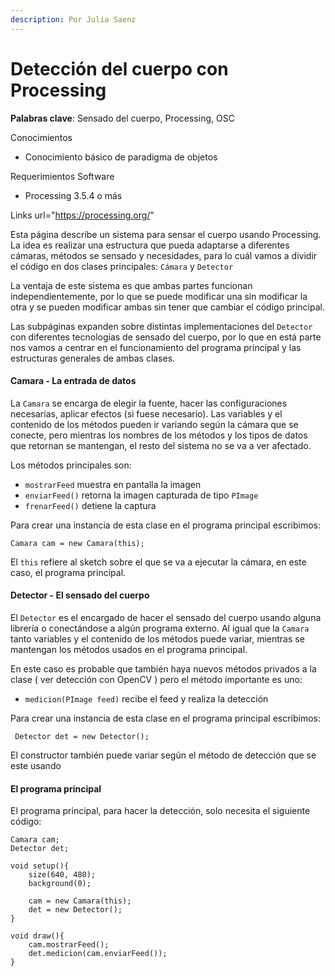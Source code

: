 ```yaml
---
description: Por Julia Saenz
---
```


# Detección del cuerpo con Processing

**Palabras clave**: Sensado del cuerpo, Processing, OSC

Conocimientos
* Conocimiento básico de paradigma de objetos


Requerimientos
Software

* Processing 3.5.4 o más


Links
url="https://processing.org/" 


Esta página describe un sistema para sensar el cuerpo usando Processing. La idea es realizar una estructura que pueda adaptarse a diferentes cámaras, métodos se sensado y necesidades, para lo cuál vamos a dividir el código en dos clases principales: `Cámara` y `Detector`&#x20;

La ventaja de este sistema es que ambas partes funcionan independientemente, por lo que se puede modificar una sin modificar la otra y se pueden modificar ambas sin tener que cambiar el código principal.&#x20;

Las subpáginas expanden sobre distintas implementaciones del `Detector` con diferentes tecnologías de sensado del cuerpo, por lo que en está parte nos vamos a centrar en el funcionamiento del programa principal y las estructuras generales de ambas clases.

#### Camara - La entrada de datos

La `Camara` se encarga de elegir la fuente, hacer las configuraciones necesarias, aplicar efectos (si fuese necesario). Las variables y el contenido de los métodos pueden ir variando según la cámara que se conecte, pero mientras los nombres de los métodos y los tipos de datos que retornan se mantengan, el resto del sistema no se va a ver afectado.

Los métodos principales son:

* `mostrarFeed` muestra en pantalla la imagen
* `enviarFeed()` retorna la imagen capturada de tipo `PImage`
* `frenarFeed()` detiene la captura&#x20;

Para crear una instancia de esta clase en el programa principal escribimos:

```processing
Camara cam = new Camara(this);
```

El `this` refiere al sketch sobre el que se va a ejecutar la cámara, en este caso, el programa principal.

#### Detector - El sensado del cuerpo

El `Detector` es el encargado de hacer el sensado del cuerpo usando alguna librería o conectándose a algún programa externo. Al igual que la `Camara` tanto variables y el contenido de los métodos puede variar, mientras se mantengan los métodos usados en el programa principal.

En este caso es probable que también haya nuevos métodos privados a la clase ( ver detección con OpenCV )  pero el método importante es uno:

* `medicion(PImage feed)` recibe el feed y realiza la detección&#x20;

Para crear una instancia de esta clase en el programa principal escribimos:

```processing
 Detector det = new Detector();
```

El constructor también puede variar según el método de detección que se este usando

#### El programa principal

El programa principal, para hacer la detección, solo necesita el siguiente código:

```processing
Camara cam;
Detector det;

void setup(){
    size(640, 480);
    background(0);
    
    cam = new Camara(this);
    det = new Detector();
}

void draw(){
    cam.mostrarFeed();
    det.medicion(cam.enviarFeed());
}

```
